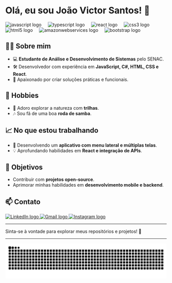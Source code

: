 # Olá, eu sou João Victor Santos! 👋  

<div align="left">
  <img src="https://cdn.jsdelivr.net/gh/devicons/devicon/icons/javascript/javascript-original.svg" height="40" alt="javascript logo"  />
  <img width="12" />
  <img src="https://cdn.jsdelivr.net/gh/devicons/devicon/icons/typescript/typescript-original.svg" height="40" alt="typescript logo"  />
  <img width="12" />
  <img src="https://cdn.jsdelivr.net/gh/devicons/devicon/icons/react/react-original.svg" height="40" alt="react logo"  />
  <img width="12" />
  <img src="https://cdn.jsdelivr.net/gh/devicons/devicon/icons/css3/css3-original.svg" height="40" alt="css3 logo"  />
  <img width="12" />
  <img src="https://cdn.jsdelivr.net/gh/devicons/devicon/icons/html5/html5-original.svg" height="40" alt="html5 logo"  />
  <img width="12" />
  <img src="https://cdn.jsdelivr.net/gh/devicons/devicon/icons/amazonwebservices/amazonwebservices-line-wordmark.svg" height="40" alt="amazonwebservices logo"  />
  <img width="12" />
  <img src="https://cdn.jsdelivr.net/gh/devicons/devicon/icons/bootstrap/bootstrap-original.svg" height="40" alt="bootstrap logo"  />
</div>

###

## 🧑‍💻 Sobre mim  
- 💻 **Estudante de Análise e Desenvolvimento de Sistemas** pelo SENAC.  
- 🛠️ Desenvolvedor com experiência em **JavaScript, C#, HTML, CSS e React**.  
- 🚀 Apaixonado por criar soluções práticas e funcionais.  

## 🌟 Hobbies  
- 🥾 Adoro explorar a natureza com **trilhas**.  
- 🎶 Sou fã de uma boa **roda de samba**.  

## 📈 No que estou trabalhando  
- 📱 Desenvolvendo um **aplicativo com menu lateral e múltiplas telas**.  
- 💡 Aprofundando habilidades em **React e integração de APIs**.  

## 🚀 Objetivos  
- Contribuir com **projetos open-source**.  
- Aprimorar minhas habilidades em **desenvolvimento mobile e backend**.  

## 📫 Contato  
<div align="left">
  <a href="https://www.linkedin.com/in/joaosantosdevfront" target="_blank">
    <img src="https://raw.githubusercontent.com/maurodesouza/profile-readme-generator/master/src/assets/icons/social/linkedin/default.svg" width="52" height="40" alt="LinkedIn logo" />
  </a>
  <a href="mailto:jvadls.93@gmail.com" target="_blank">
    <img src="https://raw.githubusercontent.com/maurodesouza/profile-readme-generator/master/src/assets/icons/social/gmail/default.svg" width="52" height="40" alt="Gmail logo" />
  </a>
  <a href="https://www.instagram.com/seu_usuario_instagram" target="_blank">
    <img src="https://raw.githubusercontent.com/maurodesouza/profile-readme-generator/master/src/assets/icons/social/instagram/default.svg" width="52" height="40" alt="Instagram logo" />
  </a>
</div>  

---

Sinta-se à vontade para explorar meus repositórios e projetos! 🚀  

---

<img src="https://raw.githubusercontent.com/joaocode93/joaocode93/output/snake.svg" alt="Snake animation" />

###

